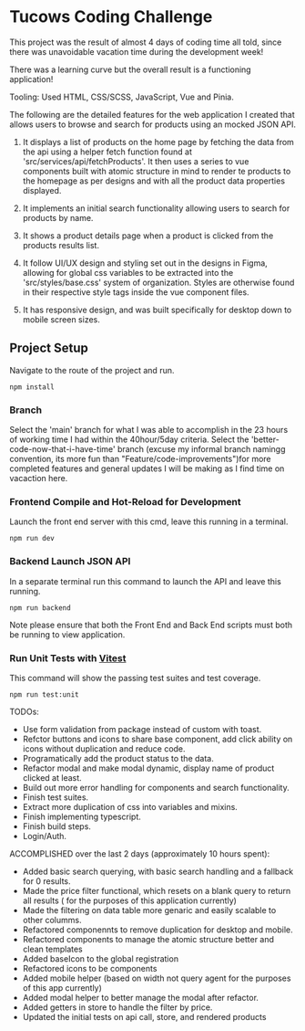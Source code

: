 # Tucows Coding Challenge

This project was the result of almost 4 days of coding time all told, since there was unavoidable vacation time during the development week!

There was a learning curve but the overall result is a functioning application!

Tooling:
Used HTML, CSS/SCSS, JavaScript, Vue and Pinia.

The following are the detailed features for the web application I created that allows users to browse and search for products using an mocked JSON API.

1. It displays a list of products on the home page by fetching the data from the api using a helper fetch function found at 'src/services/api/fetchProducts'. It then uses a series to vue components built with atomic structure in mind to render te products to the homepage as per designs and with all the product data properties displayed.

2. It implements an initial search functionality allowing users to search for products by name.

3. It shows a product details page when a product is clicked from the products results list.

4. It follow UI/UX design and styling set out in the designs in Figma, allowing for global css variables to be extracted into the 'src/styles/base.css' system of organization. Styles are otherwise found in their respective style tags inside the vue component files.

5. It has responsive design, and was built specifically for desktop down to mobile screen sizes.

## Project Setup

Navigate to the route of the project and run.

```
npm install
```

### Branch

Select the 'main' branch for what I was able to accomplish in the 23 hours of working time I had within the 40hour/5day criteria.
Select the 'better-code-now-that-i-have-time' branch (excuse my informal branch namingg convention, its more fun than "Feature/code-improvements")for more completed features and general updates I will be making as I find time on vacaction here.

### Frontend Compile and Hot-Reload for Development

Launch the front end server with this cmd, leave this running in a terminal.

```
npm run dev
```

### Backend Launch JSON API

In a separate terminal run this command to launch the API and leave this running.

```
npm run backend
```

Note please ensure that both the Front End and Back End scripts must both be running to view application.

### Run Unit Tests with [Vitest](https://vitest.dev/)

This command will show the passing test suites and test coverage.

```
npm run test:unit
```

TODOs:

- Use form validation from package instead of custom with toast.
- Refctor buttons and icons to share base component, add click ability on icons without duplication and reduce code.
- Programatically add the product status to the data.
- Refactor modal and make modal dynamic, display name of product clicked at least.
- Build out more error handling for components and search functionality.
- Finish test suites.
- Extract more duplication of css into variables and mixins.
- Finish implementing typescript.
- Finish build steps.
- Login/Auth.

ACCOMPLISHED over the last 2 days (approximately 10 hours spent):

- Added basic search querying, with basic search handling and a fallback for 0 results.
- Made the price filter functional, which resets on a blank query to return all results ( for the purposes of this application currently)
- Made the filtering on data table more genaric and easily scalable to other columms.
- Refactored componennts to remove duplication for desktop and mobile.
- Refactored components to manage the atomic structure better and clean templates
- Added baseIcon to the global registration
- Refactored icons to be components
- Added mobile helper (based on width not query agent for the purposes of this app currently)
- Added modal helper to better manage the modal after refactor.
- Added getters in store to handle the filter by price.
- Updated the initial tests on api call, store, and rendered products
